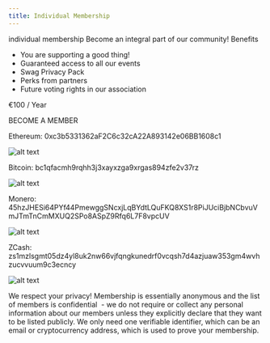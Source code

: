 ```yaml
---
title: Individual Membership
---
```


individual membership
Become an integral part of our community!
Benefits
- You are supporting a good thing!
- Guaranteed access to all our events
- Swag Privacy Pack
- Perks from partners
- Future voting rights in our association

€100 / Year

BECOME A MEMBER

Ethereum: 0xc3b5331362aF2C6c32cA22A893142e06BB1608c1

![alt text](https://github.com/web3privacy/docs/assets/101947219/5fe894e4-8135-48e4-8632-77cd50e7a289)

Bitcoin: bc1qfacmh9rqhh3j3xayxzga9xrgas894zfe2v37rz

![alt text](https://github.com/web3privacy/docs/assets/101947219/ca812e7b-b8a9-4045-bdfb-7df0f139a54c)

Monero: 45hzJHESi64PYf44PmewggSNcxjLqBYdtLQuFKQ8XS1r8PiJUciBjbNCbvuVmJTmTnCmMXUQ2SPo8ASpZ9Rfq6L7F8vpcUV

![alt text](https://github.com/web3privacy/docs/assets/101947219/593dfdcb-30d6-4757-82ba-6252483c05d2)

ZCash: zs1mzlsgmt05dz4yl8uk2nw66vjfqngkunedrf0vcqsh7d4azjuaw353gm4wvhzucvvuum9c3ecncy

![alt text](https://github.com/web3privacy/docs/assets/101947219/cbebe094-8175-446a-8ddc-f8cebd293120)

We respect your privacy!
Membership is essentially anonymous and the list of members is confidential  - we do not require or collect any personal information about our members unless they explicitly declare that they want to be listed publicly.
We only need one verifiable identifier, which can be an email or cryptocurrency address, which is used to prove your membership.
